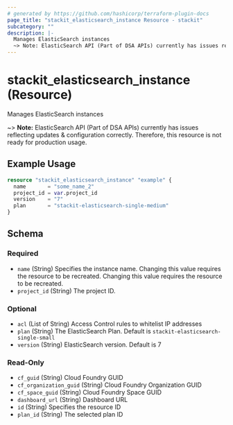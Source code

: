 ```yaml
---
# generated by https://github.com/hashicorp/terraform-plugin-docs
page_title: "stackit_elasticsearch_instance Resource - stackit"
subcategory: ""
description: |-
  Manages ElasticSearch instances
  ~> Note: ElasticSearch API (Part of DSA APIs) currently has issues reflecting updates & configuration correctly. Therefore, this resource is not ready for production usage.
---
```


# stackit_elasticsearch_instance (Resource)

Manages ElasticSearch instances

~> **Note:** ElasticSearch API (Part of DSA APIs) currently has issues reflecting updates & configuration correctly. Therefore, this resource is not ready for production usage.

## Example Usage

```terraform
resource "stackit_elasticsearch_instance" "example" {
  name       = "some_name_2"
  project_id = var.project_id
  version    = "7"
  plan       = "stackit-elasticsearch-single-medium"
}
```

<!-- schema generated by tfplugindocs -->
## Schema

### Required

- `name` (String) Specifies the instance name. Changing this value requires the resource to be recreated. Changing this value requires the resource to be recreated.
- `project_id` (String) The project ID.

### Optional

- `acl` (List of String) Access Control rules to whitelist IP addresses
- `plan` (String) The ElasticSearch Plan. Default is `stackit-elasticsearch-single-small`
- `version` (String) ElasticSearch version. Default is 7

### Read-Only

- `cf_guid` (String) Cloud Foundry GUID
- `cf_organization_guid` (String) Cloud Foundry Organization GUID
- `cf_space_guid` (String) Cloud Foundry Space GUID
- `dashboard_url` (String) Dashboard URL
- `id` (String) Specifies the resource ID
- `plan_id` (String) The selected plan ID


